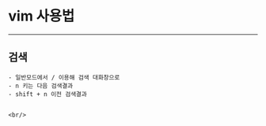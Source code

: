 
# vim 사용법
-----------------------------------------------


 ## 검색
	- 일반모드에서 / 이용해 검색 대화창으로
	- n 키는 다음 검색결과
	- shift + n 이전 검색결과


	<br/>

